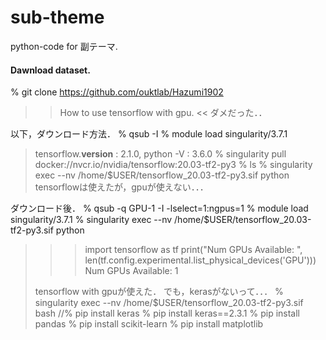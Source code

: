 # sub-theme
python-code for 副テーマ.

#### Dawnload dataset.
% git clone https://github.com/ouktlab/Hazumi1902









>> How to use tensorflow with gpu. <<
ダメだった．．

以下，ダウンロード方法．
% qsub -I
% module load singularity/3.7.1
> tensorflow.__version__ : 2.1.0, python -V : 3.6.0
% singularity pull docker://nvcr.io/nvidia/tensorflow:20.03-tf2-py3
% ls
% singularity exec --nv /home/$USER/tensorflow_20.03-tf2-py3.sif python
> tensorflowは使えたが，gpuが使えない．．．

ダウンロード後．
% qsub -q GPU-1 -I -lselect=1:ngpus=1
% module load singularity/3.7.1
% singularity exec --nv /home/$USER/tensorflow_20.03-tf2-py3.sif python
>>> import tensorflow as tf
>>> print("Num GPUs Available: ", len(tf.config.experimental.list_physical_devices('GPU')))
Num GPUs Available:  1
>>>
> tensorflow with gpuが使えた．
> でも，kerasがないって．．．
% singularity exec --nv /home/$USER/tensorflow_20.03-tf2-py3.sif bash
//% pip install keras
% pip install keras==2.3.1
% pip install pandas
% pip install scikit-learn
% pip install matplotlib